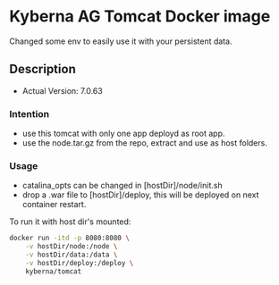 # Kyberna AG Tomcat Docker image

Changed some env to easily use it with your persistent data.

## Description
- Actual Version: 7.0.63

### Intention
* use this tomcat with only one app deployd as root app.
* use the node.tar.gz from the repo, extract and use as host folders.


### Usage

* catalina_opts can be changed in [hostDir]/node/init.sh
* drop a .war file to [hostDir]/deploy, this will be deployed on next container restart.

To run it with host dir's mounted:

```bash
docker run -itd -p 8080:8080 \
	-v hostDir/node:/node \
	-v hostDir/data:/data \
	-v hostDir/deploy:/deploy \
	kyberna/tomcat
```
